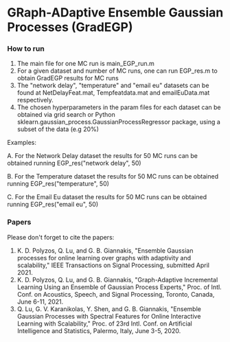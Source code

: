 # GRaph-ADaptive Ensemble Gaussian Processes (GradEGP)

### How to run 

1. The main file for one MC run is main_EGP_run.m
2. For a given dataset and number of MC runs, one can run  EGP_res.m to obtain GradEGP results for MC runs
3. The "network delay", "temperature" and "email eu" datasets can be found at  NetDelayFeat.mat, Tempfeatdata.mat and emailEuData.mat respectively.
4. The chosen hyperparameters in the param files for each dataset can be obtained via grid search or Python sklearn.gaussian_process.GaussianProcessRegressor package, using a subset of the data (e.g 20%)  

Examples: 

A. For the Network Delay dataset the results for 50 MC runs can be obtained running EGP_res("network delay", 50)

B. For the Temperature dataset the results for 50 MC runs can be obtained running EGP_res("temperature", 50)

C. For the Email Eu dataset the results for 50 MC runs can be obtained running EGP_res("email eu", 50)




### Papers

Please don't forget to cite the papers:

1. K. D. Polyzos, Q. Lu, and G. B. Giannakis, "Ensemble Gaussian processes for online learning over graphs with adaptivity and scalability," IEEE Transactions on Signal Processing, submitted April 2021.
2. K. D. Polyzos, Q. Lu, and G. B. Giannakis, "Graph-Adaptive Incremental Learning Using an Ensemble of Gaussian Process Experts," Proc. of Intl. Conf. on Acoustics, Speech, and Signal Processing, Toronto, Canada, June 6-11, 2021.
3. Q. Lu, G. V. Karanikolas, Y. Shen, and G. B. Giannakis, "Ensemble Gaussian Processes with Spectral Features for Online Interactive Learning with Scalability," Proc. of 23rd Intl. Conf. on Artificial Intelligence and Statistics, Palermo, Italy, June 3-5, 2020.
